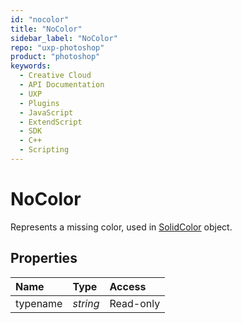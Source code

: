```yaml
---
id: "nocolor"
title: "NoColor"
sidebar_label: "NoColor"
repo: "uxp-photoshop"
product: "photoshop"
keywords:
  - Creative Cloud
  - API Documentation
  - UXP
  - Plugins
  - JavaScript
  - ExtendScript
  - SDK
  - C++
  - Scripting
---
```


# NoColor

Represents a missing color, used in [SolidColor](/ps_reference/classes/solidcolor/) object.

## Properties

| Name | Type | Access |
| :------ | :------ | :------ |
| typename | *string* | Read-only |
